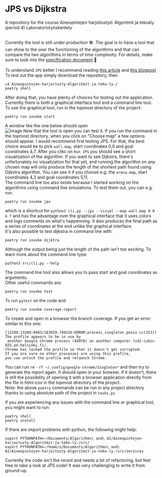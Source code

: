# JPS vs Dijkstra
A repository for the course Aineopintojen harjoitustyö: Algoritmit ja tekoäly (period 4) Laboratoriotyöskentely<br /><br />

Currently the tool is still under production 🛠. The goal is to have a tool that can show to the user the functioning of the algorithms and that can compare the two algorithms in terms of time complexity. For details, make sure to look into the [specification document](https://github.com/jakubgrad/Aineopintojen-harjoitusty-Algoritmit-ja-teko-ly-/blob/main/documentation/specification%20document.md) 📎<br /><br />
To understand `JPS` better I recommend reading [this article](https://zerowidth.com/2013/a-visual-explanation-of-jump-point-search/) and [this blogpost](https://www.gamedev.net/tutorials/programming/artificial-intelligence/jump-point-search-fast-a-pathfinding-for-uniform-cost-grids-r4220/)
To test out the app simply download the repository, then <br />
```
cd Aineopintojen-harjoitusty-Algoritmit-ja-teko-ly-/ 
poetry shell 
```
After doing that, you have plenty of choices for testing out the application. Currently there is both a graphical interface tool and a command line tool.
To use the graphical tool, run in the topmost directory of the project:
```
poetry run invoke start
```
A window like the one below should open <br/>![image](https://github.com/jakubgrad/Aineopintojen-harjoitusty-Algoritmit-ja-teko-ly-/assets/113715885/cd760ad4-5d2c-400e-b259-cc8831fb1d97)
Now that the tool is open you can test it. If you run the command in the topmost directory, when you click on "Choose map" a few options should appear. I would recommend first testing JPS. For that, the best choice would be to pick `wall.map`, start coordinates 0,0 and goal coordinates 4,7. After you clikc on `Run JPS` you should see a short visualization of the algorithm.
If you want to see Dijkstra, there's unfortunately no visualization for that yet, and running the algorithm on any chosen map will only produce the length of the shortest path found using Dijkstra algorithm. You can see it if you choose e.g. the `arena.map`, start coordinates 4,3 and goal coordinates 5,11.
<br/>
The command line too also exists because I started working on the algorithms using command line simulations. To test them out, you can e.g. run:
```
poetry run invoke jps
```
which is a shortcut for `python3 cli.py --jps --visual --map wall.map 0 0 4 7` and has the advantage over the graphical interface that it uses colors and logs comments on what's happenning. It also produces the final path as a series of coordinates at the end unlike the graphical interface. <br />
It's also possible to test dijkstra in command line with:
```
poetry run invoke dijktra
```
Although the output being just the length of the path isn't too exciting. To learn more about the command line type:
```
python3 src/cli.py --help
```
The command line tool also allows you to pass start and goal coordinates as arguments.<br/>
Other useful commands are:
```
poetry run invoke test
```
To run `pytest` on the code and 

```
poetry run invoke coverage-report
```
To create and open in a browser the branch coverage. If you get an error similar to this one:
```
[13289:13289:0403/183659.749216:ERROR:process_singleton_posix.cc(353)] The profile appears to be in use by
 another Google Chrome process (44970) on another computer (vdi-cubic-025.ad.helsinki.fi).
Chrome has locked the profile so that it doesn't get corrupted.
If you are sure no other processes are using this profile,
you can unlock the profile and relaunch Chrome.
```
You can run  `rm -rf ~/.config/google-chrome/Singleton*` and then try to generate the report again. It should open in your browser. If it doesn't, there is still the possibility of opening it with a browser application directly from the file in html-cov in the topmost directory of the project.<br/>
Note: the above `poetry` commands can be run in any project directory thanks to using absolute path of the project in `tasks.py`<br/>

If you are experiencing any issues with the command line or graphical tool, you might want to run:
```
poetry shell
poetry install
```
If there are import problems with python, the following might help:
```
export PYTHONPATH=~/Documents/Algorithms\ and\ AI/Aineopintojen-harjoitusty-Algoritmit-ja-teko-ly-/src/
export PYTHONPATH=~/home/x/Documents/Algorithms\ and\ AI/Aineopintojen-harjoitusty-Algoritmit-ja-teko-ly-/src/services
```
Currently the code isn't the nicest and needs a lot of refactoring, but feel free to take a look at JPS code! It was very challenging to write it from ground-up.

